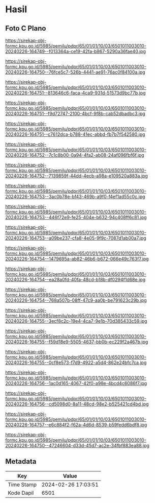 # Hasil

## Foto C Plano

https://sirekap-obj-formc.kpu.go.id/5985/pemilu/pdpr/65/01/01/10/03/6501011003010-20240226-164749--f013364a-ce19-42fa-b867-5290a36fae40.jpg

https://sirekap-obj-formc.kpu.go.id/5985/pemilu/pdpr/65/01/01/10/03/6501011003010-20240226-164750--76fce5c7-526b-4441-ae91-76ac0f84100a.jpg

https://sirekap-obj-formc.kpu.go.id/5985/pemilu/pdpr/65/01/01/10/03/6501011003010-20240226-164751--813646c6-faca-4ca9-931d-51573d9bc77b.jpg

https://sirekap-obj-formc.kpu.go.id/5985/pemilu/pdpr/65/01/01/10/03/6501011003010-20240226-164751--f9d72747-2100-4bcf-9f8b-cab52dbadbc3.jpg

https://sirekap-obj-formc.kpu.go.id/5985/pemilu/pdpr/65/01/01/10/03/6501011003010-20240226-164751--c7612dca-b788-41ec-abbd-fb7b7f542580.jpg

https://sirekap-obj-formc.kpu.go.id/5985/pemilu/pdpr/65/01/01/10/03/6501011003010-20240226-164752--7c1c8b00-0a94-4fa2-ab08-24af096fbf6f.jpg

https://sirekap-obj-formc.kpu.go.id/5985/pemilu/pdpr/65/01/01/10/03/6501011003010-20240226-164752--7139859f-44dd-4ecb-a98a-e109520a883a.jpg

https://sirekap-obj-formc.kpu.go.id/5985/pemilu/pdpr/65/01/01/10/03/6501011003010-20240226-164753--3ac0b78e-bf43-469b-a9f0-f4ef1ad55c0c.jpg

https://sirekap-obj-formc.kpu.go.id/5985/pemilu/pdpr/65/01/01/10/03/6501011003010-20240226-164753--446f72e9-fe25-404e-b632-94c408ff6c81.jpg

https://sirekap-obj-formc.kpu.go.id/5985/pemilu/pdpr/65/01/01/10/03/6501011003010-20240226-164753--a09be237-cfa8-4e05-9f9c-7087d1ab00a7.jpg

https://sirekap-obj-formc.kpu.go.id/5985/pemilu/pdpr/65/01/01/10/03/6501011003010-20240226-164754--1479695a-ab82-46b6-b672-066e49c763f7.jpg

https://sirekap-obj-formc.kpu.go.id/5985/pemilu/pdpr/65/01/01/10/03/6501011003010-20240226-164754--ea28a0fd-40fa-48cd-b18b-df0294f1d68e.jpg

https://sirekap-obj-formc.kpu.go.id/5985/pemilu/pdpr/65/01/01/10/03/6501011003010-20240226-164754--768a507b-08ff-47c9-aa0b-be791623c29b.jpg

https://sirekap-obj-formc.kpu.go.id/5985/pemilu/pdpr/65/01/01/10/03/6501011003010-20240226-164755--3ecf8c2c-19e4-4ca7-9e1b-70d385433c59.jpg

https://sirekap-obj-formc.kpu.go.id/5985/pemilu/pdpr/65/01/01/10/03/6501011003010-20240226-164755--f59d18e9-5505-4637-bb0b-ec229f2a467b.jpg

https://sirekap-obj-formc.kpu.go.id/5985/pemilu/pdpr/65/01/01/10/03/6501011003010-20240226-164755--0cf8e573-f7d9-4922-a5d4-862e24bfc7ca.jpg

https://sirekap-obj-formc.kpu.go.id/5985/pemilu/pdpr/65/01/01/10/03/6501011003010-20240226-164756--1ac0d165-4067-42f0-a98e-4bcd4c6086f7.jpg

https://sirekap-obj-formc.kpu.go.id/5985/pemilu/pdpr/65/01/01/10/03/6501011003010-20240226-164756--cd5098d0-8a11-48cd-98e2-b525421cd4bd.jpg

https://sirekap-obj-formc.kpu.go.id/5985/pemilu/pdpr/65/01/01/10/03/6501011003010-20240226-164757--e6c884f2-f62a-4d6d-8539-b59fedd6bdf8.jpg

https://sirekap-obj-formc.kpu.go.id/5985/pemilu/pdpr/65/01/01/10/03/6501011003010-20240226-164750--47246604-d33d-45d7-ac2e-34fbf883ea88.jpg


## Metadata

| Key        | Value               |
| ---------- | ------------------- |
| Time Stamp | 2024-02-26 17:03:51 |
| Kode Dapil | 6501                |



